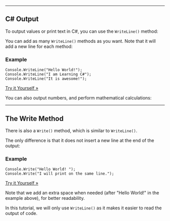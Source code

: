 ___

## C# Output

To output values or print text in C#, you can use the `WriteLine()` method:

You can add as many `WriteLine()` methods as you want. Note that it will add a new line for each method:

### Example

    Console.WriteLine("Hello World!");
    Console.WriteLine("I am Learning C#");
    Console.WriteLine("It is awesome!");

[Try it Yourself »](https://www.w3schools.com/cs/trycs.php?filename=demo_output_multi)

You can also output numbers, and perform mathematical calculations:

___

## The Write Method

There is also a `Write()` method, which is similar to `WriteLine()`.

The only difference is that it does not insert a new line at the end of the output:

### Example

    Console.Write("Hello World! ");
    Console.Write("I will print on the same line.");

[Try it Yourself »](https://www.w3schools.com/cs/trycs.php?filename=demo_output_write)

Note that we add an extra space when needed (after "Hello World!" in the example above), for better readability.

In this tutorial, we will only use `WriteLine()` as it makes it easier to read the output of code.